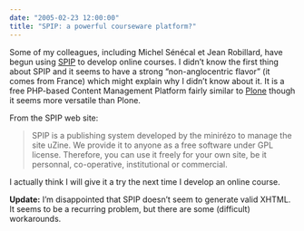 ```yaml
---
date: "2005-02-23 12:00:00"
title: "SPIP: a powerful courseware platform?"
---
```




Some of my colleagues, including Michel Sénécal et Jean Robillard, have begun using [SPIP](http://www.spip.net/en) to develop online courses. I didn&rsquo;t know the first thing about SPIP and it seems to have a strong &ldquo;non-anglocentric flavor&rdquo; (it comes from France) which might explain why I didn&rsquo;t know about it. It is a free PHP-based Content Management Platform fairly similar to [Plone](http://plone.org/) though it seems more versatile than Plone.

From the SPIP web site:

>SPIP is a publishing system developed by the minirézo to manage the site uZine. We provide it to anyone as a free software under GPL license. Therefore, you can use it freely for your own site, be it personnal, co-operative, institutional or commercial.


I actually think I will give it a try the next time I develop an online course.

__Update:__ I&rsquo;m disappointed that SPIP doesn&rsquo;t seem to generate valid XHTML. It seems to be a recurring problem, but there are some (difficult) workarounds.

